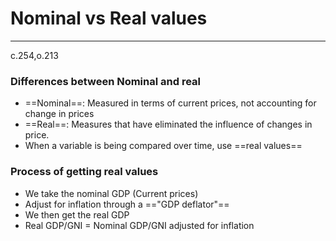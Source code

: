 # Nominal vs Real values
---
c.254,o.213
### Differences between Nominal and real
- ==Nominal==: Measured in terms of current prices, not accounting for change in prices
- ==Real==: Measures that have eliminated the influence of changes in price.
- When a variable is being compared over time, use ==real values==

### Process of getting real values
- We take the nominal GDP (Current prices)
- Adjust for inflation through a =="GDP deflator"==
- We then get the real GDP
- Real GDP/GNI = Nominal GDP/GNI adjusted for inflation